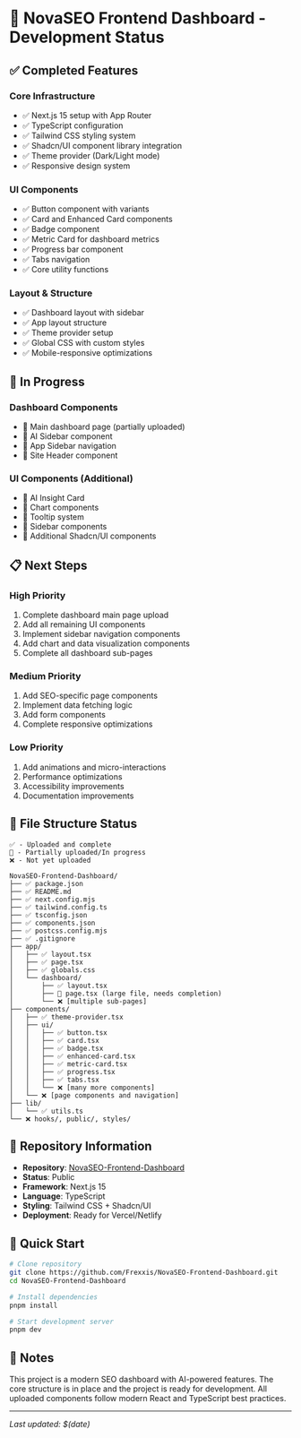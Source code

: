 # 🚀 NovaSEO Frontend Dashboard - Development Status

## ✅ Completed Features

### Core Infrastructure
- ✅ Next.js 15 setup with App Router
- ✅ TypeScript configuration
- ✅ Tailwind CSS styling system
- ✅ Shadcn/UI component library integration
- ✅ Theme provider (Dark/Light mode)
- ✅ Responsive design system

### UI Components
- ✅ Button component with variants
- ✅ Card and Enhanced Card components
- ✅ Badge component
- ✅ Metric Card for dashboard metrics
- ✅ Progress bar component
- ✅ Tabs navigation
- ✅ Core utility functions

### Layout & Structure
- ✅ Dashboard layout with sidebar
- ✅ App layout structure
- ✅ Theme provider setup
- ✅ Global CSS with custom styles
- ✅ Mobile-responsive optimizations

## 🚧 In Progress

### Dashboard Components
- 🔄 Main dashboard page (partially uploaded)
- 🔄 AI Sidebar component
- 🔄 App Sidebar navigation
- 🔄 Site Header component

### UI Components (Additional)
- 🔄 AI Insight Card
- 🔄 Chart components
- 🔄 Tooltip system
- 🔄 Sidebar components
- 🔄 Additional Shadcn/UI components

## 📋 Next Steps

### High Priority
1. Complete dashboard main page upload
2. Add all remaining UI components
3. Implement sidebar navigation components
4. Add chart and data visualization components
5. Complete all dashboard sub-pages

### Medium Priority
1. Add SEO-specific page components
2. Implement data fetching logic
3. Add form components
4. Complete responsive optimizations

### Low Priority
1. Add animations and micro-interactions
2. Performance optimizations
3. Accessibility improvements
4. Documentation improvements

## 📁 File Structure Status

```
✅ - Uploaded and complete
🔄 - Partially uploaded/In progress
❌ - Not yet uploaded

NovaSEO-Frontend-Dashboard/
├── ✅ package.json
├── ✅ README.md
├── ✅ next.config.mjs
├── ✅ tailwind.config.ts
├── ✅ tsconfig.json
├── ✅ components.json
├── ✅ postcss.config.mjs
├── ✅ .gitignore
├── app/
│   ├── ✅ layout.tsx
│   ├── ✅ page.tsx
│   ├── ✅ globals.css
│   └── dashboard/
│       ├── ✅ layout.tsx
│       ├── 🔄 page.tsx (large file, needs completion)
│       └── ❌ [multiple sub-pages]
├── components/
│   ├── ✅ theme-provider.tsx
│   ├── ui/
│   │   ├── ✅ button.tsx
│   │   ├── ✅ card.tsx
│   │   ├── ✅ badge.tsx
│   │   ├── ✅ enhanced-card.tsx
│   │   ├── ✅ metric-card.tsx
│   │   ├── ✅ progress.tsx
│   │   ├── ✅ tabs.tsx
│   │   └── ❌ [many more components]
│   └── ❌ [page components and navigation]
├── lib/
│   └── ✅ utils.ts
└── ❌ hooks/, public/, styles/
```

## 🔗 Repository Information

- **Repository**: [NovaSEO-Frontend-Dashboard](https://github.com/Frexxis/NovaSEO-Frontend-Dashboard)
- **Status**: Public
- **Framework**: Next.js 15
- **Language**: TypeScript
- **Styling**: Tailwind CSS + Shadcn/UI
- **Deployment**: Ready for Vercel/Netlify

## 🚀 Quick Start

```bash
# Clone repository
git clone https://github.com/Frexxis/NovaSEO-Frontend-Dashboard.git
cd NovaSEO-Frontend-Dashboard

# Install dependencies
pnpm install

# Start development server
pnpm dev
```

## 📝 Notes

This project is a modern SEO dashboard with AI-powered features. The core structure is in place and the project is ready for development. All uploaded components follow modern React and TypeScript best practices.

---
*Last updated: $(date)*